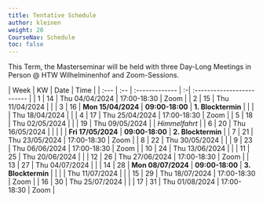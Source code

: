 ```yaml
---
title: Tentative Schedule
author: kleinen
weight: 20
CourseNav: Schedule
toc: false
---
```


This Term, the Masterseminar will be held with three Day-Long Meetings
in Person @ HTW Wilhelminenhof and Zoom-Sessions.

| Week | KW  | Date           | Time                            |
| :--- | :-- | :------------- | :-| :------------------------- |
| 1    | 14  | Thu 04/04/2024 | 17:00-18:30 | Zoom           |
| 2    | 15  | Thu 11/04/2024 |                            |
| 3    | 16  | **Mon 15/04/2024** | **09:00-18:00** | **1. Blocktermin** |
|      |     | Thu 18/04/2024 |                            |
| 4    | 17  | Thu 25/04/2024 | 17:00-18:30 | Zoom           |
| 5    | 18  | Thu 02/05/2024 | 
|      | 19  | Thu 09/05/2024 | | *Himmelfahrt*               |
| 6    | 20  | Thu 16/05/2024 |                            |
|    |   | **Fri 17/05/2024** | **09:00-18:00** | **2. Blocktermin** |
| 7    | 21  | Thu 23/05/2024 | 17:00-18:30 | Zoom           |
| 8    | 22  | Thu 30/05/2024 |                            |
| 9    | 23  | Thu 06/06/2024 | 17:00-18:30 | Zoom           |
| 10   | 24  | Thu 13/06/2024 |                            |
| 11   | 25  | Thu 20/06/2024 |                            |
| 12   | 26  | Thu 27/06/2024 | 17:00-18:30 | Zoom           |
| 13   | 27  | Thu 04/07/2024 |                            |
| 14   | 28  | **Mon 08/07/2024** | **09:00-18:00** | **3. Blocktermin** |
|    |   | Thu 11/07/2024 |                            |
| 15   | 29  | Thu 18/07/2024 | 17:00-18:30 | Zoom           |
| 16   | 30  | Thu 25/07/2024 |                            |
| 17   | 31  | Thu 01/08/2024 | 17:00-18:30 | Zoom           |
